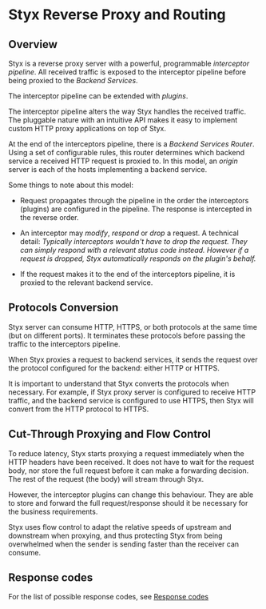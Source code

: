 # Styx Reverse Proxy and Routing

## Overview

Styx is a reverse proxy server with a powerful, programmable *interceptor 
pipeline*. All received traffic is exposed to the interceptor pipeline before 
being proxied to the *Backend Services*. 
 
The interceptor pipeline can be extended with *plugins*. 

The interceptor pipeline alters the way Styx handles the received traffic. The
pluggable nature with an intuitive API makes it easy to implement custom HTTP proxy 
applications on top of Styx.

At the end of the interceptors pipeline, there is a *Backend Services Router*. Using
a set of configurable rules, this router determines which backend service a received HTTP 
request is proxied to. In this model, an *origin* server is each of the hosts implementing 
a backend service.

Some things to note about this model:

  * Request propagates through the pipeline in the order the interceptors (plugins)
    are configured in the pipeline. The response is intercepted in the reverse order.
    
  * An interceptor may *modify*, *respond* or *drop* a request. A technical
    detail: 
    *Typically interceptors wouldn't have to drop the request. They can simply
    respond with a relevant status code instead. However if a request is dropped, 
    Styx automatically responds on the plugin's behalf.*

  * If the request makes it to the end of the interceptors pipeline, it is 
    proxied to the relevant backend service.
    

## Protocols Conversion
 
Styx server can consume HTTP, HTTPS, or both protocols at the same time 
(but on different ports). It terminates these protocols before passing the
traffic to the interceptors pipeline.

When Styx proxies a request to backend services, it sends the request over the 
protocol configured for the backend: either HTTP or HTTPS.

It is important to understand that Styx converts the protocols when necessary.
For example, if Styx proxy server is configured to receive HTTP traffic, 
and the backend service is configured to use HTTPS, then Styx will convert
from the HTTP protocol to HTTPS.

## Cut-Through Proxying and Flow Control

To reduce latency, Styx starts proxying a request immediately when the HTTP headers
have been received. It does not have to wait for the request body, nor store the
full request before it can make a forwarding decision. The rest of the request (the 
body) will stream through Styx.

However, the interceptor plugins can change this behaviour. They are able to store 
and forward the full request/response should it be necessary for the business requirements. 

Styx uses flow control to adapt the relative speeds of upstream and downstream 
when proxying, and thus protecting Styx from being overwhelmed when the sender 
is sending faster than the receiver can consume.

## Response codes
For the list of possible response codes, see [Response codes](response-codes.md)
  
  
  